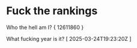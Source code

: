 # Fuck the rankings

Who the hell am I?
{ 12611860 }

What fucking year is it?
[ 2025-03-24T19:23:20Z ]
